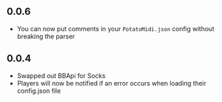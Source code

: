 ## 0.0.6
- You can now put comments in your `PotatoMidi.json` config without breaking the parser

## 0.0.4
- Swapped out BBApi for Socks
- Players will now be notified if an error occurs when loading their config.json file